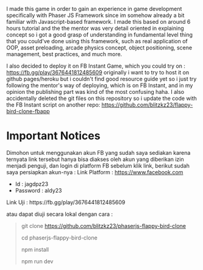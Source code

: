 I made this game in order to gain an experience in game development specifically with Phaser JS Framework since im somehow already a 
bit familiar with Javascript-based framework.  I made this based on around 6 hours tutorial and the the mentor was very detail oriented
in explaining concept so i got a good grasp of understanding in fundamental level thing that you could've done using this framework, 
such as real application of OOP, asset preloading, arcade physics concept, object positioning, scene management, best practices, and much 
more.

I also decided to deploy it on FB Instant Game, which you could try on :
https://fb.gg/play/3676441812485609
originally i want to try to host it on github pages/heroku but i couldn't find good resource guide yet so i just try following the mentor's way of deploying, which is on FB Instant, and in my opinion the publishing part was kind of the most confusing haha. I also accidentally
deleted the git files on this repository so i update the code with the FB Instant script on another repo:
https://github.com/blitzkz23/flappy-bird-clone-fbapp

# Important Notices
Dimohon untuk menggunakan akun FB yang sudah saya sediakan karena ternyata link tersebut hanya bisa diakses oleh akun yang diberikan izin menjadi penguji, dan login di platform FB sebelum klik link, berikut sudah saya persiapkan akun-nya :
Link Platform : https://www.facebook.com
<ul>
  <li>Id : jagdpz23</li>
  <li>Password : aldy23</li>
</ul>
Link Uji : https://fb.gg/play/3676441812485609

atau dapat diuji secara lokal dengan cara : 
>  git clone https://github.com/blitzkz23/phaserjs-flappy-bird-clone
>  
>  cd phaserjs-flappy-bird-clone
>  
>  npm install
>  
>  npm run dev


  
